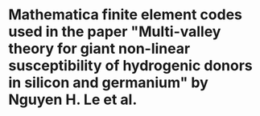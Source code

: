 # Mathematica finite element codes used in the paper "Multi-valley theory for giant non-linear susceptibility of hydrogenic donors in silicon and germanium" by Nguyen H. Le et al.
